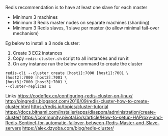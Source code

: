 Redis recommendation is to have at least one slave for each master
- Minimum 3 machines
- Minimum 3 Redis master nodes on separate machines (sharding)
- Minimum 3 Redis slaves, 1 slave per master (to allow minimal fail-over mechanism)

Eg below to install a 3 node cluster:
1. Create 3 EC2 instances
2. Copy `redis-cluster.sh` script to all instances and run it
3. On any instance run the below command to create the cluster
```
redis-cli --cluster create [host1]:7000 [host1]:7001 \
[host2]:7000 [host2]:7001 \ 
[host3]:7000 [host3]:7001 \
--cluster-replicas 1
```

Links
https://codeflex.co/configuring-redis-cluster-on-linux/
http://pingredis.blogspot.com/2016/09/redis-cluster-how-to-create-cluster.html
https://redis.io/topics/cluster-tutorial
https://docs.bitnami.com/installer/apps/diaspora/administration/create-cluster/
https://community.pivotal.io/s/article/How-to-setup-HAProxy-and-Redis-Sentinel-for-automatic-failover-between-Redis-Master-and-Slave-servers
https://alex.dzyoba.com/blog/redis-cluster/
